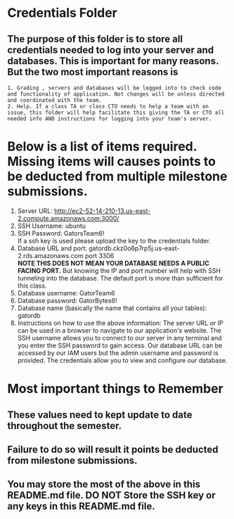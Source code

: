 # Credentials Folder

## The purpose of this folder is to store all credentials needed to log into your server and databases. This is important for many reasons. But the two most important reasons is
    1. Grading , servers and databases will be logged into to check code and functionality of application. Not changes will be unless directed and coordinated with the team.
    2. Help. If a class TA or class CTO needs to help a team with an issue, this folder will help facilitate this giving the TA or CTO all needed info AND instructions for logging into your team's server. 


# Below is a list of items required. Missing items will causes points to be deducted from multiple milestone submissions.

1. Server URL: http://ec2-52-14-210-13.us-east-2.compute.amazonaws.com:3000/
2. SSH Username: ubuntu
3. SSH Password: GatorsTeam6!
    <br> If a ssh key is used please upload the key to the credentials folder.
4. Database URL and port: gatordb.ckz0o6p7rp5j.us-east-2.rds.amazonaws.com port 3306
    <br><strong> NOTE THIS DOES NOT MEAN YOUR DATABASE NEEDS A PUBLIC FACING PORT.</strong> But knowing the IP and port number will help with SSH tunneling into the database. The default port is more than sufficient for this class.
5. Database username: GatorTeam6
6. Database password: GatorBytes6!
7. Database name (basically the name that contains all your tables): gatordb
8. Instructions on how to use the above information: The server URL or IP can be used in a browser to navigate to our application's website. The SSH username allows you to connect to our server in any terminal and you enter the SSH password to gain access. Our database URL can be accessed by our IAM users but the admin username and password is provided. The credentials allow you to view and configure our database.

# Most important things to Remember
## These values need to kept update to date throughout the semester. <br>
## <strong>Failure to do so will result it points be deducted from milestone submissions.</strong><br>
## You may store the most of the above in this README.md file. DO NOT Store the SSH key or any keys in this README.md file.
